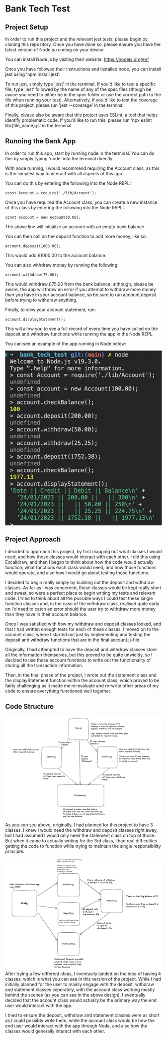 # Bank Tech Test

## Project Setup
In order to run this project and the relevant jest tests, please begin by cloning this repository. 
Once you have done so, please ensure you have the latest version of Node.js running on your device.

You can install Node.js by visiting their website: https://nodejs.org/en/

Once you have followed their instructions and installed node, you can install jest using 'npm install jest'.

To run jest, simply type 'jest' in the terminal.
If you'd like to test a specific file, type 'jest' followed by the name of any of the spec files (though be aware you need to either be in the spec 
folder or use the correct path to the file when running your test).
Alternatively, if you'd like to test the coverage of this project, please run 'jest --coverage' in the terminal.

Finally, please also be aware that this project uses ESLint, a tool that helps identify problematic code.
If you'd like to run this, please run 'npx eslint lib/{file_name}.js' in the terminal.

## Running the Bank App

In order to run this app, start by running node in the terminal. You can do this by simply typing 'node' into the terminal directly.

With node running, I would recommend requiring the Account class, as this is the simplest way to interact with all aspects of this app.

You can do this by entering the following into the Node REPL:

    const Account = require('./lib/Account');

Once you have required the Account class, you can create a new instance of this class by entering the following into the Node REPL:

    const account = new Account(0.00);

The above line will initialize an account with an empty bank balance.

You can then call on the deposit function to add more money, like so:

    account.deposit(1000.00);

This would add £1000.00 to the account balance.

You can also withdraw money by running the following:

    account.withdraw(75.00);

This would withdraw £75.00 from the bank balance; although, please be aware, the app will throw an error if you attempt to withdraw more money
than you have in your account balance, so be sure to run account.deposit before trying to withdraw anything.

Finally, to view your account statement, run:

    account.displayStatement();

This will allow you to see a full record of every time you have called on the deposit and withdraw functions while running the app in the Node REPL.

You can see an example of the app running in Node below:

![working-bank-app](images/bank_app.png)

## Project Approach
I decided to approach this project, by first mapping out what classes I would need, and how those classes would interact with each other.
I did this using Excalidraw, and then I began to think about how the code would actually function; what functions each class would need, and how
those functions would operate, and also how I would go about testing those functions.

I decided to begin really simply by building out the deposit and withdraw classes. As far as I was concerned, those classes would be kept really short and
sweet, so were a perfect place to begin writing my tests and relevant code. I tried to think about all the possible ways I could test these single
function classes and, in the case of the withdraw class, realised quite early on I'd need to catch an error should the user try to withdraw more money
than they have in their account balance.

Once I was satisfied with how my withdraw and deposit classes looked, and that I had written enough tests for each of these classes, I moved on to
the account class, where I started out just by implementing and testing the deposit and withdraw functions that are in the final account.js file.

Originally, I had attempted to have the deposit and withdraw classes store all the information themselves, but this proved to be quite unwieldy,
so I decided to use these account functions to write out the functionality of storing all the transaction information.

Then, in the final phase of the project, I wrote out the statement class and the displayStatement function within the account class, which proved
to be fairly challenging as it made me re-evaluate and re-write other areas of my code to ensure everything functioned well together.

## Code Structure
![inital-project-design](images/Initial_Design.png)
As you can see above, originally, I had planned for this project to have 3 classes. 
I knew I would need the withdraw and deposit classes right away, but I had assumed I would only need the statement class on top of those. 
But when it came to actually writing for the 3rd class, I had real difficulties getting the code to function while trying to maintain the single responsibility principle.

![updated-project-design](images/Updated_Design.png)
After trying a few different ideas, I eventually landed on the idea of having 4 classes, which is what you can see in this version of the project.
While I had initially planned for the user to mainly engage with the deposit, withdraw and statement classes seperately, with the account class
working mostly behind the scenes (as you can see in the above design), I eventually decided that the account class would actually be the primary
way the end user would interact with the app.

I tried to ensure the deposit, withdraw and statement classes were as short as I could possibly write them; while the account class would be how the 
end user would interact with the app through Node, and also how the classes would generally interact with each other.
